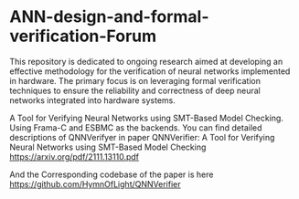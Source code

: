 # ANN-design-and-formal-verification-Forum
This repository is dedicated to ongoing research aimed at developing an effective methodology for the verification of neural networks implemented in hardware. The primary focus is on leveraging formal verification techniques to ensure the reliability and correctness of deep neural networks integrated into hardware systems.

A Tool for Verifying Neural Networks using SMT-Based Model Checking. Using Frama-C and ESBMC as the backends. You can find detailed descriptions of QNNVerifyer in paper QNNVerifier: A Tool for Verifying Neural Networks using SMT-Based Model Checking https://arxiv.org/pdf/2111.13110.pdf

And the Corresponding codebase of the paper is here https://github.com/HymnOfLight/QNNVerifier


